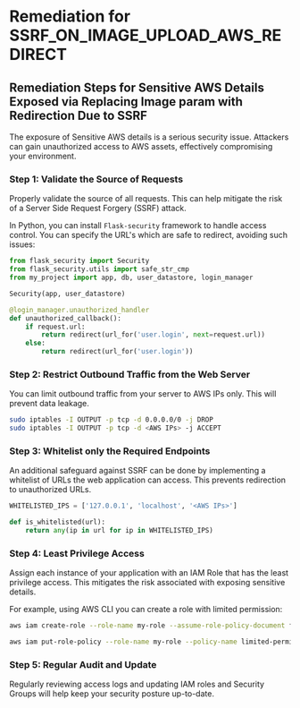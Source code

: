# Remediation for SSRF_ON_IMAGE_UPLOAD_AWS_REDIRECT

## Remediation Steps for Sensitive AWS Details Exposed via Replacing Image param with Redirection Due to SSRF
The exposure of Sensitive AWS details is a serious security issue. Attackers can gain unauthorized access to AWS assets, effectively compromising your environment.

### Step 1: Validate the Source of Requests

Properly validate the source of all requests. This can help mitigate the risk of a Server Side Request Forgery (SSRF) attack.

In Python, you can install `Flask-security` framework to handle access control. You can specify the URL's which are safe to redirect, avoiding such issues:

```python
from flask_security import Security
from flask_security.utils import safe_str_cmp
from my_project import app, db, user_datastore, login_manager

Security(app, user_datastore)

@login_manager.unauthorized_handler
def unauthorized_callback():
    if request.url:
        return redirect(url_for('user.login', next=request.url))
    else:
        return redirect(url_for('user.login'))
```

### Step 2: Restrict Outbound Traffic from the Web Server

You can limit outbound traffic from your server to AWS IPs only. This will prevent data leakage.

```bash
sudo iptables -I OUTPUT -p tcp -d 0.0.0.0/0 -j DROP
sudo iptables -I OUTPUT -p tcp -d <AWS IPs> -j ACCEPT
```

### Step 3: Whitelist only the Required Endpoints

An additional safeguard against SSRF can be done by implementing a whitelist of URLs the web application can access. This prevents redirection to unauthorized URLs. 

```python
WHITELISTED_IPS = ['127.0.0.1', 'localhost', '<AWS IPs>']

def is_whitelisted(url):
    return any(ip in url for ip in WHITELISTED_IPS)
```

### Step 4: Least Privilege Access

Assign each instance of your application with an IAM Role that has the least privilege access. This mitigates the risk associated with exposing sensitive details.

For example, using AWS CLI you can create a role with limited permission:

```bash
aws iam create-role --role-name my-role --assume-role-policy-document file://TrustPolicyForEC2.json

aws iam put-role-policy --role-name my-role --policy-name limited-permissions --policy-document file://LimitedPermissions.json
```

### Step 5: Regular Audit and Update

Regularly reviewing access logs and updating IAM roles and Security Groups will help keep your security posture up-to-date.